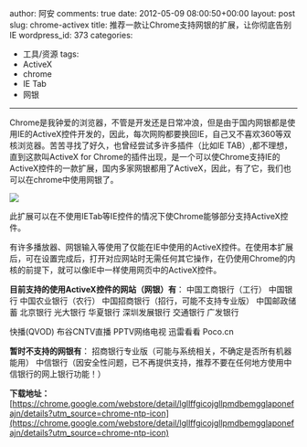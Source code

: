 author: 阿安
comments: true
date: 2012-05-09 08:00:50+00:00
layout: post
slug: chrome-activex
title: 推荐一款让Chrome支持网银的扩展，让你彻底告别IE
wordpress_id: 373
categories:
- 工具/资源
tags:
- ActiveX
- chrome
- IE Tab
- 网银
---

Chrome是我钟爱的浏览器，不管是开发还是日常冲浪，但是由于国内网银都是使用IE的ActiveX控件开发的，因此，每次网购都要换回IE，自己又不喜欢360等双核浏览器。苦苦寻找了好久，也曾经尝试多许多插件（比如IE TAB）,都不理想，直到这款叫ActiveX for Chrome的插件出现，是一个可以使Chrome支持IE的ActiveX控件的一款扩展，国内多家网银都用了ActiveX，因此，有了它，我们也可以在chrome中使用网银了。

[![](/wp-content/uploads/2012/05/ActiveX-for-Chrome.png)](/wp-content/uploads/2012/05/ActiveX-for-Chrome.png)

<!-- more -->
此扩展可以在不使用IETab等IE控件的情况下使Chrome能够部分支持ActiveX控件。

有许多播放器、网银输入等使用了仅能在IE中使用的ActiveX控件。在使用本扩展后，可在设置完成后，打开对应网站时无需任何其它操作，在仍使用Chrome的内核的前提下，就可以像IE中一样使用网页中的ActiveX控件。

**目前支持的使用ActiveX控件的网站（网银）有**：
中国工商银行（工行）
中国银行
中国农业银行（农行）
中国招商银行（招行，可能不支持专业版）
中国邮政储蓄
北京银行
光大银行
华夏银行
深圳发展银行
交通银行
广发银行

快播(QVOD)
布谷CNTV直播
PPTV网络电视
迅雷看看
Poco.cn

**暂时不支持的网银有**：
招商银行专业版（可能与系统相关，不确定是否所有机器能用）
中信银行（因安全性问题，已不再提供支持，推荐不要在任何地方使用中信银行的网上银行功能！）

**下载地址：**
[https://chrome.google.com/webstore/detail/lgllffgicojgllpmdbemgglaponefajn/details?utm_source=chrome-ntp-icon](https://chrome.google.com/webstore/detail/lgllffgicojgllpmdbemgglaponefajn/details?utm_source=chrome-ntp-icon)


